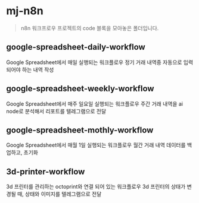 # mj-n8n

> n8n 워크프로우 프로젝트의 code 블록을 모아놓은 폴더입니다.

## google-spreadsheet-daily-workflow

Google Spreadsheet에서 매일 실행되는 워크플로우
정기 거래 내역중 자동으로 입력 되어야 하는 내역 작성

## google-spreadsheet-weekly-workflow

Google Spreadsheet에서 매주 일요일 실행되는 워크플로우
주간 거래 내역을 ai node로 분석해서 리포트를 텔레그램으로 전달

## google-spreadsheet-mothly-workflow

Google Spreadsheet에서 매월 1일 실행되는 워크플로우
월간 거래 내역 데이터를 백업하고, 초기화

## 3d-printer-workflow

3d 프린터를 관리하는 octoprint와 연결 되어 있는 워크플로우
3d 프린터의 상태가 변경될 때, 상태와 이미지를 텔레그램으로 전달
